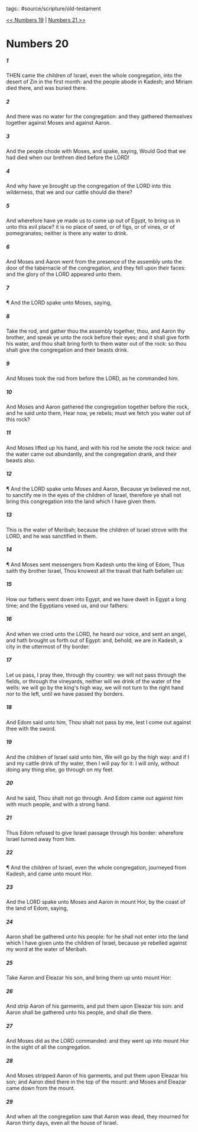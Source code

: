 tags:: #source/scripture/old-testament

[<< Numbers 19](/old-testament/04_Numbers/Numbers_19.md) | [Numbers 21 >>](/old-testament/04_Numbers/Numbers_21.md)

# Numbers 20

##### 1

THEN came the children of Israel, even the whole congregation, into the desert of Zin in the first month: and the people abode in Kadesh; and Miriam died there, and was buried there.

##### 2

And there was no water for the congregation: and they gathered themselves together against Moses and against Aaron.

##### 3

And the people chode with Moses, and spake, saying, Would God that we had died when our brethren died before the LORD!

##### 4

And why have ye brought up the congregation of the LORD into this wilderness, that we and our cattle should die there?

##### 5

And wherefore have ye made us to come up out of Egypt, to bring us in unto this evil place? it is no place of seed, or of figs, or of vines, or of pomegranates; neither is there any water to drink.

##### 6

And Moses and Aaron went from the presence of the assembly unto the door of the tabernacle of the congregation, and they fell upon their faces: and the glory of the LORD appeared unto them.

##### 7

¶ And the LORD spake unto Moses, saying,

##### 8

Take the rod, and gather thou the assembly together, thou, and Aaron thy brother, and speak ye unto the rock before their eyes; and it shall give forth his water, and thou shalt bring forth to them water out of the rock: so thou shalt give the congregation and their beasts drink.

##### 9

And Moses took the rod from before the LORD, as he commanded him.

##### 10

And Moses and Aaron gathered the congregation together before the rock, and he said unto them, Hear now, ye rebels; must we fetch you water out of this rock?

##### 11

And Moses lifted up his hand, and with his rod he smote the rock twice: and the water came out abundantly, and the congregation drank, and their beasts also.

##### 12

¶ And the LORD spake unto Moses and Aaron, Because ye believed me not, to sanctify me in the eyes of the children of Israel, therefore ye shall not bring this congregation into the land which I have given them.

##### 13

This is the water of Meribah; because the children of Israel strove with the LORD, and he was sanctified in them.

##### 14

¶ And Moses sent messengers from Kadesh unto the king of Edom, Thus saith thy brother Israel, Thou knowest all the travail that hath befallen us:

##### 15

How our fathers went down into Egypt, and we have dwelt in Egypt a long time; and the Egyptians vexed us, and our fathers:

##### 16

And when we cried unto the LORD, he heard our voice, and sent an angel, and hath brought us forth out of Egypt: and, behold, we are in Kadesh, a city in the uttermost of thy border:

##### 17

Let us pass, I pray thee, through thy country: we will not pass through the fields, or through the vineyards, neither will we drink of the water of the wells: we will go by the king's high way, we will not turn to the right hand nor to the left, until we have passed thy borders.

##### 18

And Edom said unto him, Thou shalt not pass by me, lest I come out against thee with the sword.

##### 19

And the children of Israel said unto him, We will go by the high way: and if I and my cattle drink of thy water, then I will pay for it: I will only, without doing any thing else, go through on my feet.

##### 20

And he said, Thou shalt not go through. And Edom came out against him with much people, and with a strong hand.

##### 21

Thus Edom refused to give Israel passage through his border: wherefore Israel turned away from him.

##### 22

¶ And the children of Israel, even the whole congregation, journeyed from Kadesh, and came unto mount Hor.

##### 23

And the LORD spake unto Moses and Aaron in mount Hor, by the coast of the land of Edom, saying,

##### 24

Aaron shall be gathered unto his people: for he shall not enter into the land which I have given unto the children of Israel, because ye rebelled against my word at the water of Meribah.

##### 25

Take Aaron and Eleazar his son, and bring them up unto mount Hor:

##### 26

And strip Aaron of his garments, and put them upon Eleazar his son: and Aaron shall be gathered unto his people, and shall die there.

##### 27

And Moses did as the LORD commanded: and they went up into mount Hor in the sight of all the congregation.

##### 28

And Moses stripped Aaron of his garments, and put them upon Eleazar his son; and Aaron died there in the top of the mount: and Moses and Eleazar came down from the mount.

##### 29

And when all the congregation saw that Aaron was dead, they mourned for Aaron thirty days, even all the house of Israel.
